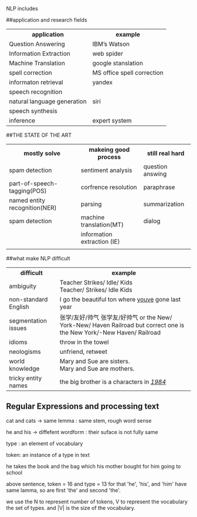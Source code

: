 
NLP includes 

##application and research fields

<table>
<tr><th>application</th><th>example</th><tr>
<tr><td>Question Answering</td><td>IBM’s Watson</td></tr>
<tr><td>Information Extraction</td><td>web spider</td></tr>
<tr><td>Machine Translation</td><td>google stanslation</td></tr>
<tr><td>spell correction</td><td>MS office spell correction</td></tr>
<tr><td>informaton retrieval</td><td>yandex</td></tr>
<tr><td>speech recognition</td><td rowspan="3">siri</td></tr>
<tr><td>natural language generation</td></tr>
<tr><td>speech synthesis</td></tr>
<tr><td>inference</td><td>expert system</td></tr>
</td></table>

##THE STATE OF THE ART

<table>
<tr><th>mostly solve</th><th>makeing good process</th><th>still real hard</th></tr>
<tr><td>spam detection</td><td>sentiment analysis</td><td>question answing</td></tr>
<tr><td>part-of-speech-tagging(POS)</td><td>corfrence resolution</td><td>paraphrase</td></tr>
<tr><td>named entity recognition(NER)</td><td>parsing</td><td>summarization</td></tr>
<tr><td>spam detection</td><td>machine translation(MT)</td><td>dialog</td></tr>
<tr><td></td><td>information extraction (IE)
</td><td></td></tr>
<tr><td></td><td></td><td></td></tr>
</table>

##what make NLP difficult

<table>
<tr><th>difficult</th><th>example</th><tr>
<tr><td>ambiguity</td><td>Teacher Strikes/ Idle/ Kids<br>Teacher/ Strikes/ Idle Kids</td></tr>
<tr><td>non-standard English</td><td>I go the beautiful ton where <u>youve</u> gone last year</td></tr>
<tr><td>segmentation issues</td><td>张学/友好/帅气 张学友/好帅气 or the New/ York-New/ Haven Railroad but correct one is the New York/-New Haven/ Railroad
</td></tr>
<tr><td>idioms</td><td>throw in the towel</td></tr>
<tr><td>neologisms</td><td>unfriend, retweet
</td></tr>
<tr><td>world knowledge</td><td>Mary and Sue are sisters.<br>
Mary and Sue are mothers.
</td></tr>
<tr><td>tricky entity names</td><td>the big brother is a characters in <u><i>1984</i></u></td></tr>
</td></table>

## Regular Expressions and processing text

cat and cats -> same lemma : same stem, rough word sense

he and his -> diffefent wordform : their suface is not fully same

type : an element of vocabulary

token: an instance of a type in text

he takes the book and the bag which his mother bought for him going to school 

above sentence, token = 16 and type = 13 for that 'he', 'his', and 'him' have same lamma, so are first 'the' and second 'the'.

we use the N to represent number of tokens, V to represent the vocabulary the set of types. and |V| is the size of the vocabulary.